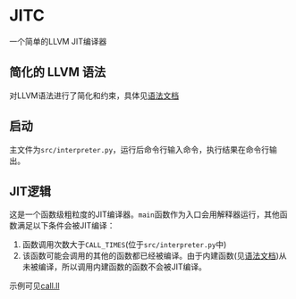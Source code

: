 # JITC
一个简单的LLVM JIT编译器

## **简化的 LLVM 语法**
对LLVM语法进行了简化和约束，具体见[语法文档](docs/grammar.md)

## **启动**
主文件为`src/interpreter.py`，运行后命令行输入命令，执行结果在命令行输出。

## **JIT逻辑**
这是一个函数级粗粒度的JIT编译器。`main`函数作为入口会用解释器运行，其他函数满足以下条件会被JIT编译：
1. 函数调用次数大于`CALL_TIMES`(位于`src/interpreter.py`中)
2. 该函数可能会调用的其他的函数都已经被编译。由于内建函数(见[语法文档](docs/grammar.md))从未被编译，所以调用内建函数的函数不会被JIT编译。

示例可见[call.ll](testcases/call.ll)